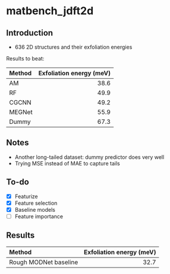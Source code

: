 # matbench_jdft2d

## Introduction

- 636 2D structures and their exfoliation energies

Results to beat:

| Method | Exfoliation energy (meV) |
|:-------|-------------------------:|
| AM     | 38.6                     |
| RF     | 49.9                     |
| CGCNN  | 49.2                     |
| MEGNet | 55.9                     |
| Dummy  | 67.3                     |

## Notes

- Another long-tailed dataset: dummy predictor does very well
- Trying MSE instead of MAE to capture tails

## To-do

- [x] Featurize
- [x] Feature selection 
- [x] Baseline models
- [ ] Feature importance

## Results

| Method | Exfoliation energy (meV) |
|:-------|-----------------:|
| Rough MODNet baseline | 32.7 |
